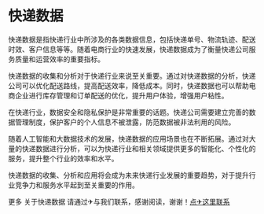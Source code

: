 # 快递数据

快递数据是指快递行业中所涉及的各类数据信息，包括快递单号、物流轨迹、配送时效、客户信息等等。随着电商行业的快速发展，快递数据成为了衡量快递公司服务质量和运营效率的重要指标。

快递数据的收集和分析对于快递行业来说至关重要。通过对快递数据的分析，快递公司可以优化配送路线，提高配送效率，降低成本。同时，快递数据也可以帮助电商企业进行库存管理和订单配送的优化，提升用户体验，增强用户粘性。

在快递行业，数据安全和隐私保护是非常重要的话题。快递公司需要建立完善的数据管理制度，保护客户的个人信息不被泄露，防范数据被非法利用的风险。

随着人工智能和大数据技术的发展，快递数据的应用场景也在不断拓展。通过对大量的快递数据进行分析，可以为快递行业和相关领域提供更多的智能化、个性化的服务，提升整个行业的效率和水平。

快递数据的收集、分析和应用将会成为未来快递行业发展的重要趋势，对于提升行业竞争力和服务水平起到至关重要的作用。

更多 关于快递数据 请通过✈与我们联系，感谢阅读，谢谢！[点✈这里联系](https://a.k02.cc)